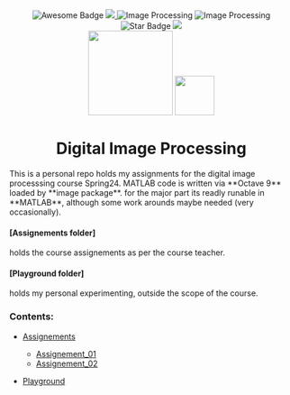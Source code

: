 

<div align="center">
<img src="https://cdn.rawgit.com/sindresorhus/awesome/d7305f38d29fed78fa85652e3a63e154dd8e8829/media/badge.svg" alt="Awesome Badge"/>
<a href="https://octave.org" ><img src="https://img.shields.io/badge/GNU_Octave-V_9-b?logoColor=blue&labelColor=blue&color=grey" /> </a>
<img src="https://img.shields.io/badge/Packages-Image-b" alt="Image Processing"/>
<img src="https://img.shields.io/badge/Digital_Image_Processing-8A2BE2" alt="Image Processing"/>
<img src="https://img.shields.io/static/v1?label=%F0%9F%8C%9F&message=If%20Useful&style=style=flat&color=BC4E99" alt="Star Badge"/>
<a href="https://twitter.com/taha_ly" ><img src="https://img.shields.io/twitter/follow/taha_ly" /> </a>
<br>

<img src="https://github.com/taha-mahmoud-ly/Digital.Image.Processing_Homework/assets/52387448/d41fe672-8ed5-4034-8918-6b20c2e2fb1d" width="150" />
<img src="https://github.com/taha-mahmoud-ly/Digital.Image.Processing_Homework/assets/52387448/4612ff27-f6d0-43db-a81b-973f321a9dcd" width="70" />
</div>

<h1 align="center">Digital Image Processing</h1>
This is a personal repo holds my assignments for the digital image processsing course Spring24.
MATLAB code is written via **Octave 9** loaded by **image package**. for the major part its readly runable in **MATLAB**, although some work arounds maybe needed (very occasionally).

#### [Assignements folder]
holds  the course assignements as per the course teacher.

#### [Playground folder] 
holds my personal experimenting, outside the scope of the course.

### Contents:
  - [Assignements](https://github.com/taha-mahmoud-ly/Digital.Image.Processing_Homework/tree/main/assignements)
      - [Assignement_01](https://github.com/taha-mahmoud-ly/Digital.Image.Processing_Homework/tree/main/assignements/Assignement_01)
      - [Assignement_02](https://github.com/taha-mahmoud-ly/Digital.Image.Processing_Homework/tree/main/assignements/Assignement_02)
    
  - [Playground](https://github.com/taha-mahmoud-ly/Digital.Image.Processing_Homework/tree/main/Playground)

